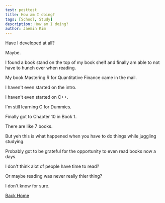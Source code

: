 ```yaml
---
test: posttest
title: How am I doing?
tags: [School, Study]
description: How am I doing?
author: Jaemin Kim
--- 
```


Have I developed at all?

Maybe.

I found a book stand on the top of my book shelf and finally am able to not have to hunch over when reading.

My book Mastering R for Quantitative Finance came in the mail.

I haven't even started on the intro.

I haven't even started on C++.

I'm still learning C for Dummies.

Finally got to Chapter 10 in Book 1.

There are like 7 books.

But yeh this is what happened when you have to do things while juggling studying.

Probably got to be grateful for the opportunity to even read books now a days.

I don't think alot of people have time to read?

Or maybe reading was never really thier thing?

I don't know for sure.

[Back Home](https://jaemnkm.github.io/jekyll-now/)